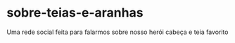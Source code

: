 # sobre-teias-e-aranhas

Uma rede social feita para falarmos sobre nosso herói cabeça e teia favorito
